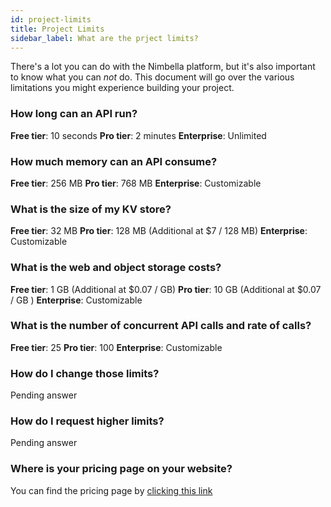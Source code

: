 ```yaml
---
id: project-limits
title: Project Limits
sidebar_label: What are the prject limits?
---
```


There's a lot you can do with the Nimbella platform, but it's also important to know what you can _not_ do. This document will go over the various limitations you might experience building your project.

### How long can an API run?

**Free tier**: 10 seconds
**Pro tier**: 2 minutes
**Enterprise**: Unlimited

### How much memory can an API consume?

**Free tier**: 256 MB
**Pro tier**: 768 MB
**Enterprise**: Customizable

### What is the size of my KV store?

**Free tier**: 32 MB
**Pro tier**: 128 MB (Additional at $7 / 128 MB) **Enterprise**: Customizable

### What is the web and object storage costs?

**Free tier**: 1 GB (Additional at $0.07 / GB)
**Pro tier**: 10 GB (Additional at $0.07 / GB )
**Enterprise**: Customizable

### What is the number of concurrent API calls and rate of calls?

**Free tier**: 25
**Pro tier**: 100
**Enterprise**: Customizable

### How do I change those limits?

Pending answer

### How do I request higher limits?

Pending answer

### Where is your pricing page on your website?

You can find the pricing page by [clicking this link](https://nimbella.com/pricing/platform)
